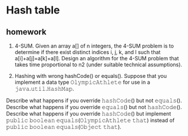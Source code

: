 # Hash table


## homework
1. 4-SUM. Given an array a[] of n integers, the 4-SUM problem is to determine if there exist distinct indices i, j, k, and l such that a[i]+a[j]=a[k]+a[l]. Design an algorithm for the 4-SUM problem that takes time proportional to n2 (under suitable technical assumptions).

2. Hashing with wrong hashCode() or equals(). Suppose that you implement a data type 𝙾𝚕𝚢𝚖𝚙𝚒𝚌𝙰𝚝𝚑𝚕𝚎𝚝𝚎 for use in a 𝚓𝚊𝚟𝚊.𝚞𝚝𝚒𝚕.𝙷𝚊𝚜𝚑𝙼𝚊𝚙.

Describe what happens if you override 𝚑𝚊𝚜𝚑𝙲𝚘𝚍𝚎() but not 𝚎𝚚𝚞𝚊𝚕𝚜().
Describe what happens if you override 𝚎𝚚𝚞𝚊𝚕𝚜() but not 𝚑𝚊𝚜𝚑𝙲𝚘𝚍𝚎().
Describe what happens if you override 𝚑𝚊𝚜𝚑𝙲𝚘𝚍𝚎() but implement 𝚙𝚞𝚋𝚕𝚒𝚌 𝚋𝚘𝚘𝚕𝚎𝚊𝚗 𝚎𝚚𝚞𝚊𝚕𝚜(𝙾𝚕𝚢𝚖𝚙𝚒𝚌𝙰𝚝𝚑𝚕𝚎𝚝𝚎 𝚝𝚑𝚊𝚝) instead of 𝚙𝚞𝚋𝚕𝚒𝚌 𝚋𝚘𝚘𝚕𝚎𝚊𝚗 𝚎𝚚𝚞𝚊𝚕𝚜(𝙾𝚋𝚓𝚎𝚌𝚝 𝚝𝚑𝚊𝚝).



